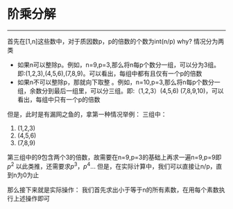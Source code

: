 #  阶乘分解

---

首先在[1,n]这些数中，对于质因数p，p的倍数的个数为int(n/p)
why?
情况分为两类
* 如果n可以整除p。例如，n=9,p=3,那么将n每p个数分一组，可以分为3组。即:(1,2,3),(4,5,6),(7,8,9)。可以看出，每组中都有且仅有一个p的倍数
* 如果n不可以整除p，那就向下取整 。例如，n=10,p=3,那么将n每p个数分一组，余数分到最后一组里，可以分三组。即:（1,2,3）(4,5,6) (7,8,9,10)，可以看出，每组中只有一个p的倍数

但是，此时是有漏网之鱼的，拿第一种情况举例：
三组中：
1.  (1,2,3)
2.  (4,5,6)
3.  (7,8,9)

第三组中的9包含两个3的倍数，故需要在n=9,p=3的基础上再求一遍n=9,p=9即$p^2$
以此类推，还需要求$p^3$，$p^4$...
但是，在实际计算中，我们可以直接让n/p，直到n为0为止

那么接下来就是实际操作：
我们首先求出小于等于n的所有素数，在用每个素数执行上述操作即可